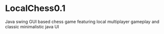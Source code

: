 # LocalChess0.1
Java swing GUI based chess game featuring local multiplayer gameplay and classic minimalistic java UI
